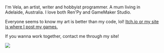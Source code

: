 I'm Vela, an artist, writer and hobbyist programmer. A mum living in Adelaide, Australia. I love both Ren'Py and GameMaker Studio. 

Everyone seems to know my art is better than my code, lol!
 [Itch.io or my site is where I post my games.](https://velanoble.itch.io/)
 
 If you wanna work together, contact me through my site!
 
<a href="https://velanoble.com"><img src="https://velanoble.com/art/comics/img/wandering_banner01.gif"></a>
